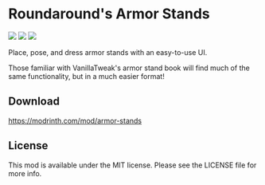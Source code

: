 # Roundaround's Armor Stands

<img src="https://img.shields.io/badge/Loader-Fabric-%23313e51?style=for-the-badge"/>
<img src="https://img.shields.io/badge/MC-1.20%20|%201.19--1.19.4-%23313e51?style=for-the-badge"/>
<img src="https://img.shields.io/badge/Side-Client+Server-%23313e51?style=for-the-badge"/>

Place, pose, and dress armor stands with an easy-to-use UI.

Those familiar with VanillaTweak's armor stand book will find much of the same
functionality, but in a much easier format!

## Download

https://modrinth.com/mod/armor-stands

## License

This mod is available under the MIT license. Please see the LICENSE file for more info.